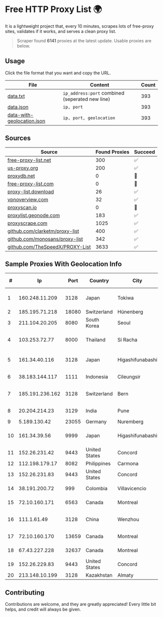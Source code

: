 
# Free HTTP Proxy List 🌍

It is a lightweight project that, every 10 minutes, scrapes lots of free-proxy sites, validates if it works, and serves a clean proxy list.


> Scraper found **6141** proxies at the latest update. Usable proxies are below.

## Usage

Click the file format that you want and copy the URL.


|File|Content|Count|
|----|-------|-----|
|[data.txt](https://raw.githubusercontent.com/themiralay/Proxy-List-World/master/data.txt)|`ip_address:port` combined (seperated new line)|393|
|[data.json](https://raw.githubusercontent.com/themiralay/Proxy-List-World/master/data.json)|`ip, port`|393|
|[data-with-geolocation.json](https://raw.githubusercontent.com/themiralay/Proxy-List-World/master/data-with-geolocation.json)|`ip, port, geolocation`|393|

## Sources

|Source|Found Proxies|Succeed|
|------|-------------|-------|
|[free-proxy-list.net](https://free-proxy-list.net)|300|✅|
|[us-proxy.org](https://www.us-proxy.org)|200|✅|
|[proxydb.net](http://proxydb.net)|0|🚫|
|[free-proxy-list.com](https://free-proxy-list.com/?page=&port=&type%5B%5D=http&type%5B%5D=https&up_time=0&search=Search)|0|🚫|
|[proxy-list.download](https://www.proxy-list.download/HTTP)|26|✅|
|[vpnoverview.com](https://vpnoverview.com/privacy/anonymous-browsing/free-proxy-servers)|32|✅|
|[proxyscan.io](https://www.proxyscan.io)|0|🚫|
|[proxylist.geonode.com](https://proxylist.geonode.com/api/proxy-list?limit=300&page=1&sort_by=lastChecked&sort_type=desc&protocols=http,https)|183|✅|
|[proxyscrape.com](https://api.proxyscrape.com/v2/?request=displayproxies&protocol=http&timeout=10000&country=all&ssl=all&anonymity=all)|1025|✅|
|[github.com/clarketm/proxy-list](https://raw.githubusercontent.com/clarketm/proxy-list/master/proxy-list-raw.txt)|400|✅|
|[github.com/monosans/proxy-list](https://raw.githubusercontent.com/monosans/proxy-list/main/proxies/http.txt)|342|✅|
|[github.com/TheSpeedX/PROXY-List](https://raw.githubusercontent.com/TheSpeedX/PROXY-List/master/http.txt)|3633|✅|


## Sample Proxies With Geolocation Info

|#|Ip|Port|Country|City|Internet Service Provider|
|-|--|----|-------|----|-------------------------|
|1|160.248.11.209|3128|Japan|Tokiwa|NTT PC Communications, Inc.|
|2|185.195.71.218|18080|Switzerland|Hünenberg|Datasource AG|
|3|211.104.20.205|8080|South Korea|Seoul|Korea Telecom|
|4|103.253.72.77|8000|Thailand|Si Racha|Readyidc Company Limited|
|5|161.34.40.116|3128|Japan|Higashifunabashi|NTT PC Communications, Inc.|
|6|38.183.144.117|1111|Indonesia|Cileungsir|PT Ikhlas Cipta Teknologi|
|7|185.191.236.162|3128|Switzerland|Bern|Grupo Panaglobal 15 S.A|
|8|20.204.214.23|3129|India|Pune|Microsoft Corporation|
|9|5.189.130.42|23055|Germany|Nuremberg|Contabo GmbH|
|10|161.34.39.56|9999|Japan|Higashifunabashi|NTT PC Communications, Inc.|
|11|152.26.231.42|9443|United States|Concord|MCNC|
|12|112.198.179.17|8082|Philippines|Carmona|Globe Telecom|
|13|152.26.231.83|9443|United States|Concord|MCNC|
|14|38.191.200.72|999|Colombia|Villavicencio|Cogent Communications|
|15|72.10.160.171|6563|Canada|Montreal|GloboTech Communications|
|16|111.1.61.49|3128|China|Wenzhou|China Mobile communications corporation|
|17|72.10.160.170|13659|Canada|Montreal|GloboTech Communications|
|18|67.43.227.228|32637|Canada|Montreal|GloboTech Communications|
|19|152.26.229.83|9443|United States|Concord|MCNC|
|20|213.148.10.199|3128|Kazakhstan|Almaty|Haicom Limited|



## Contributing

Contributions are welcome, and they are greatly appreciated! Every
little bit helps, and credit will always be given.

